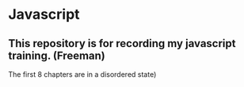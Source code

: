 # Javascript
## This repository is for recording my javascript training. (Freeman)

The first 8 chapters are in a disordered state)
